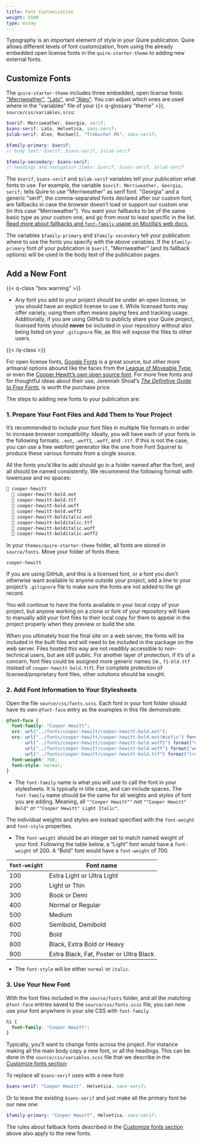```yaml
---
title: Font Customization
weight: 5500
type: essay
---
```


Typography is an important element of style in your Quire publication. Quire allows different levels of font customization, from using the already embedded open license fonts in the `quire-starter-theme` to adding new external fonts.

## Customize Fonts

The `quire-starter-theme` includes three embedded, open license fonts: ["Merriweather"](https://fonts.google.com/specimen/Merriweather), ["Lato"](https://fonts.google.com/specimen/Lato), and ["Aleo"](http://www.fontfabric.com/aleo-free-font/). You can adjust which ones are used where in the "variables" file of your {{< q-glossary "theme" >}}, `source/css/variables.scss`:

```scss
$serif: Merriweather, Georgia, serif;
$sans-serif: Lato, Helvetica, sans-serif;
$slab-serif: Aleo, Rockwell, "Trebuchet MS", sans-serif;

$family-primary: $serif;
// body text: $serif, $sans-serif, $slab-serif

$family-secondary: $sans-serif;
// headings and navigation items: $serif, $sans-serif, $slab-serif
```

The `$serif`, `$sans-serif` and  `$slab-serif` variables tell your publication what fonts to use. For example, the variable `$serif: Merriweather, Georgia, serif;` tells Quire to use "Merriweather" as serif font. "Georgia" and a generic "serif", the comma-separated fonts declared after our custom font, are fallbacks in case the browser doesn’t load or support our custom one (in this case "Merriweather"). You want your fallbacks to be of the same basic type as your custom one, and go from most to least specific in the list. [Read more about fallbacks and `font-family` usage on Mozilla’s web docs.](https://developer.mozilla.org/en-US/docs/Web/CSS/font-family)

The variables `$family-primary` and `$family-secondary` tell your publication where to use the fonts you specify with the above variables. If the `$family-primary` font of your publication is `$serif`, "Merriweather" (and its fallback options) will be used in the body text of the publication pages.

## Add a New Font

{{< q-class "box warning" >}}

- Any font you add to your project should be under an open license, or you should have an explicit license to use it. While licensed fonts may offer variety, using them often means paying fees and tracking usage. Additionally, if you are using GitHub to publicly share your Quire project, licensed fonts should **never** be included in your repository without also being listed on your `.gitignore` file, as this will expose the files to other users.

{{< /q-class >}}

For open license fonts, [Google Fonts](https://fonts.google.com/) is a great source, but other more artisanal options abound like the faces from the [League of Moveable Type](https://www.theleagueofmoveabletype.com/), or even the [Cooper Hewitt’s own open source font](https://www.cooperhewitt.org/open-source-at-cooper-hewitt/cooper-hewitt-the-typeface-by-chester-jenkins/). For more free fonts and for thoughtful ideas about their use, Jeremiah Shoaf’s [*The Definitive Guide to Free Fonts*](https://www.typewolf.com/free-fonts), is worth the purchase price.

The steps to adding new fonts to your publication are:

### 1. Prepare Your Font Files and Add Them to Your Project

It’s recommended to include your font files in multiple file formats in order to increase browser compatibility. Ideally, you will have each of your fonts in the following formats: `.eot`, `.woff2`, `.woff`, and `.ttf`. If this is not the case, you can use a free webfont generator like the one from Font Squirrel to produce these various formats from a single source.

All the fonts you’d like to add should go in a folder named after the font, and all should be named consistently. We recommend the following format with lowercase and no spaces:

```md
📁 cooper-hewitt
  📄 cooper-hewitt-bold.eot
  📄 cooper-hewitt-bold.ttf
  📄 cooper-hewitt-bold.woff
  📄 cooper-hewitt-bold.woff2
  📄 cooper-hewitt-bolditalic.eot
  📄 cooper-hewitt-bolditalic.ttf
  📄 cooper-hewitt-bolditalic.woff
  📄 cooper-hewitt-bolditalic.woff2
```

In your `themes/quire-starter-theme` folder, all fonts are stored in `source/fonts`. Move your folder of fonts there.

```
cooper-hewitt
```

If you are using GitHub, and this is a licensed font, or a font you don’t otherwise want available to anyone outside your project, add a line to your project’s `.gitignore` file to make sure the fonts are not added to the git record.

You will continue to have the fonts available in your local copy of your project, but anyone working on a clone or fork of your repository will have to manually add your font files to their local copy for them to appear in the project properly when they preview or build the site.

When you ultimately host the final site on a web server, the fonts will be included in the built files and will need to be included in the package on the web server. Files hosted this way are not readibly accessible to non-technical users, but are still public. For another layer of protection, if it’s of a concern, font files could be assigned more generic names (ie., `f1-bld.ttf` instead of `cooper-hewitt-bold.ttf`). For complete protection of licensed/proprietary font files, other solutions should be sought.

### 2. Add Font Information to Your Stylesheets

Open the file `source/css/fonts.scss`. Each font in your font folder should have its own `@font-face` entry as the examples in this file demonstrate.

```css
@font-face {
  font-family: "Cooper Hewitt";
  src: url("../fonts/cooper-hewitt/cooper-hewitt-bold.eot");
  src: url("../fonts/cooper-hewitt/cooper-hewitt-bold.eot?#iefix") format("embedded-opentype"),
       url("../fonts/cooper-hewitt/cooper-hewitt-bold.woff2") format("woff2"),
       url("../fonts/cooper-hewitt/cooper-hewitt-bold.woff") format("woff"),
       url("../fonts/cooper-hewitt/cooper-hewitt-bold.ttf") format("truetype");
  font-weight: 700;
  font-style: normal;
}
```

- The `font-family` name is what you will use to call the font in your stylesheets. It is typically in title case, and can include spaces. The `font-family` name should be the same for all weights and styles of font you are adding. Meaning, all `""Cooper Hewitt""` not `""Cooper Hewitt" Bold"` or `""Cooper Hewitt" Light Italic"`.

The individual weights and styles are instead specified with the `font-weight` and `font-style` properties.

- The `font-weight` should be an integer set to match named weight of your font. Following the table below, a “Light” font would have a `font-weight` of 200. A “Bold” font would have a `font-weight` of 700.

| `font-weight` | Font name |
| --- | --- |
| 100 | Extra Light or Ultra Light |
| 200 | Light or Thin |
| 300 | Book or Demi |
| 400 | Normal or Regular |
| 500 | Medium |
| 600 | Semibold, Demibold |
| 700 | Bold |
| 800 | Black, Extra Bold or Heavy |
| 900 | Extra Black, Fat, Poster or Ultra Black |

- The `font-style` will be either `normal` or `italic`.

### 3. Use Your New Font

With the font files included in the `source/fonts` folder, and all the matching `@font-face` entries saved to the `source/css/fonts.scss` file, you can now use your font anywhere in your site CSS with `font-family`.

```css
h1 {
  font-family: "Cooper Hewitt";
}
```

Typically, you’ll want to change fonts across the project. For instance making all the main body copy a new font, or all the headings. This can be done in the `source/css/variables.scss` file that we describe in the [Customize fonts section](#customizing-fonts):

To replace all `$sans-serif` uses with a new font:

```scss
$sans-serif: "Cooper Hewitt", Helvetica, sans-serif;
```

Or to leave the existing `$sans-serif` and just make all the primary font be our new one:

```scss
$family-primary: "Cooper Hewitt", Helvetica, sans-serif;
```

The rules about fallback fonts described in the [Customize fonts section](#customizing-fonts) above also apply to the new fonts.
